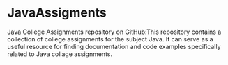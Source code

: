 # JavaAssigments
Java College Assignments repository on GitHub:This repository contains a collection of college assignments for the subject Java. It can serve as a useful resource for finding documentation and code examples 
specifically related to Java collage assignments.
